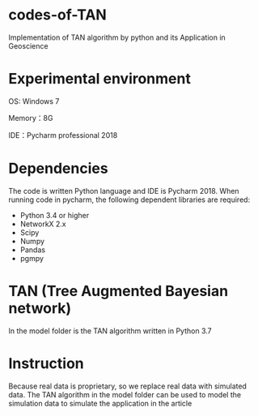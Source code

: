 # codes-of-TAN
Implementation of TAN algorithm by python and its Application in Geoscience

Experimental environment
==========
OS: Windows 7

Memory：8G

IDE：Pycharm professional 2018

Dependencies
==========
The code is written Python  language and IDE is  Pycharm 2018.
When running code in pycharm, the following dependent libraries are required:
- Python 3.4 or higher
- NetworkX 2.x
- Scipy 
- Numpy
- Pandas
- pgmpy

TAN (Tree Augmented Bayesian network) 
==========
In the model folder is the TAN algorithm written in Python 3.7 

Instruction
==========
Because real data is proprietary, so we replace real data with simulated data. 
The TAN algorithm in the model folder can be used to model the simulation data to simulate the application in the article







